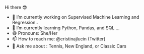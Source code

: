 Hi there :sunglasses:

- 🔭 I’m currently working on Supervised Machine Learning and Regression..
- 🌱 I’m currently learning Python, Pandas, and SQL ...
- 😄 Pronouns: She/Her
- 📫 How to reach me: @cristinajlucin (Twitter)
- 💬 Ask me about : Tennis, New England, or Classic Cars
